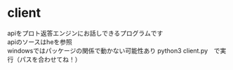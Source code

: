 # client
apiをプロト返答エンジンにお話しできるプログラムです  
apiのソースはheを参照  
windowsではパッケージの関係で動かない可能性あり
python3 client.py　で実行（パスを合わせてね！）
